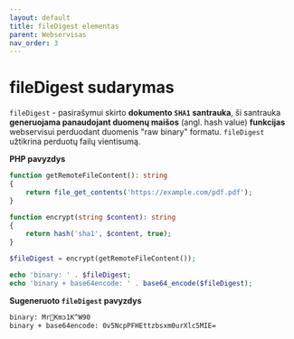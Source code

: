```yaml
---
layout: default
title: fileDigest elementas
parent: Webservisas
nav_order: 3
---
```


# fileDigest sudarymas

`fileDigest` - pasirašymui skirto **dokumento `SHA1` santrauka**, ši santrauka **generuojama panaudojant duomenų maišos** (angl. hash value) **funkcijas** webservisui perduodant duomenis "raw binary" formatu. `fileDigest` užtikrina perduotų failų vientisumą.

**PHP pavyzdys**

```php
function getRemoteFileContent(): string
{
	return file_get_contents('https://example.com/pdf.pdf');
}

function encrypt(string $content): string
{
	return hash('sha1', $content, true);
}

$fileDigest = encrypt(getRemoteFileContent());

echo 'binary: ' . $fileDigest;
echo 'binary + base64encode: ' . base64_encode($fileDigest);
```

**Sugeneruoto `fileDigest` pavyzdys**

```bash
binary: MrKmͻ1K^W90
binary + base64encode: 0v5NcpPFHEttzbsxm0urXlc5MIE=
```
